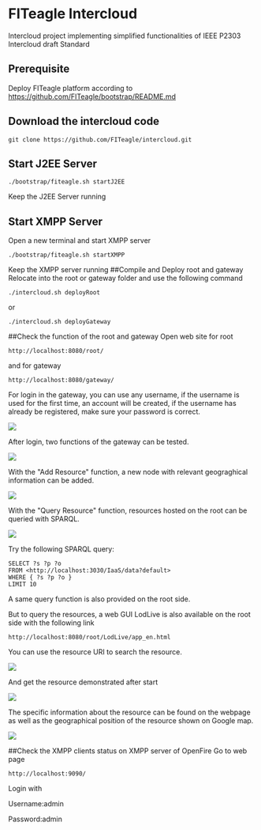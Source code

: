 # FITeagle Intercloud

Intercloud project implementing simplified functionalities of IEEE P2303 Intercloud draft Standard

## Prerequisite
Deploy FITeagle platform according to https://github.com/FITeagle/bootstrap/README.md

## Download the intercloud code
```
git clone https://github.com/FITeagle/intercloud.git
```

## Start J2EE Server
```
./bootstrap/fiteagle.sh startJ2EE
```
Keep the J2EE Server running
## Start XMPP Server
Open a new terminal and start XMPP server 
```
./bootstrap/fiteagle.sh startXMPP
```
Keep the XMPP server running
##Compile and Deploy root and gateway
Relocate into the root or gateway folder and use the following command
```
./intercloud.sh deployRoot
```
or
```
./intercloud.sh deployGateway
```
##Check the function of the root and gateway
Open web site for root
```
http://localhost:8080/root/ 
```
and for gateway 
```
http://localhost:8080/gateway/ 
```

For login in the gateway, you can use any username, if the username is used for the first time, an account will be created, if the username has already be registered, make sure your password is correct.

![](https://raw.github.com/FITeagle/intercloud/master/image/login.png)

After login, two functions of the gateway can be tested.

![](https://raw.github.com/FITeagle/intercloud/master/image/gatewayfunction.png)

With the "Add Resource" function, a new node with relevant geograghical information can be added.

![](https://raw.github.com/FITeagle/intercloud/master/image/addresource.png)

With the "Query Resource" function, resources hosted on the root can be queried with SPARQL. 

![](https://raw.github.com/FITeagle/intercloud/master/image/rootSPARQL.png)

Try the following SPARQL query:

```
SELECT ?s ?p ?o
FROM <http://localhost:3030/IaaS/data?default>
WHERE { ?s ?p ?o }
LIMIT 10
```
A same query function is also provided on the root side.

But to query the resources, a web GUI LodLive is also available on the root side with the following link

```
http://localhost:8080/root/LodLive/app_en.html
```

You can use the resource URI to search the resource.

![](https://raw.github.com/FITeagle/intercloud/master/image/lodlive.png)

And get the resource demonstrated after start

![](https://raw.github.com/FITeagle/intercloud/master/image/lodlivefiteagle.png)

The specific information about the resource can be found on the webpage as well as the geographical position of the resource shown on Google map.

![](https://raw.github.com/FITeagle/intercloud/master/image/lodlivemap.png)

##Check the XMPP clients status on XMPP server of OpenFire
Go to web page
```
http://localhost:9090/ 
```
Login with

Username:admin

Password:admin 


